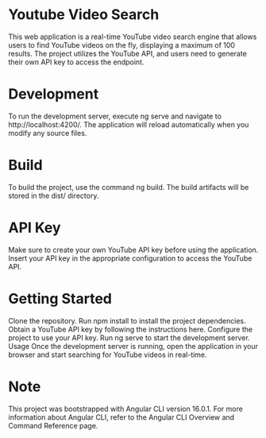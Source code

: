 # Youtube Video Search
This web application is a real-time YouTube video search engine that allows users to find YouTube videos on the fly, displaying a maximum of 100 results. The project utilizes the YouTube API, and users need to generate their own API key to access the endpoint.

# Development
To run the development server, execute ng serve and navigate to http://localhost:4200/. The application will reload automatically when you modify any source files.

# Build
To build the project, use the command ng build. The build artifacts will be stored in the dist/ directory.

# API Key
Make sure to create your own YouTube API key before using the application. Insert your API key in the appropriate configuration to access the YouTube API.

# Getting Started
Clone the repository.
Run npm install to install the project dependencies.
Obtain a YouTube API key by following the instructions here.
Configure the project to use your API key.
Run ng serve to start the development server.
Usage
Once the development server is running, open the application in your browser and start searching for YouTube videos in real-time.

# Note
This project was bootstrapped with Angular CLI version 16.0.1. For more information about Angular CLI, refer to the Angular CLI Overview and Command Reference page.
